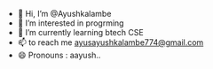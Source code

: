 - 👋 Hi, I’m @Ayushkalambe
- 👀 I’m interested in progrming
- 🌱 I’m currently learning btech CSE
- 📫 to reach me ayusayushkalambe774@gmail.com 
- 😄 Pronouns : aayush..

<!---
Ayushkalambe/Ayushkalambe is a ✨ special ✨ repository because its `README.md` (this file) appears on your GitHub profile.
You can click the Preview link to take a look at your changes.
--->

